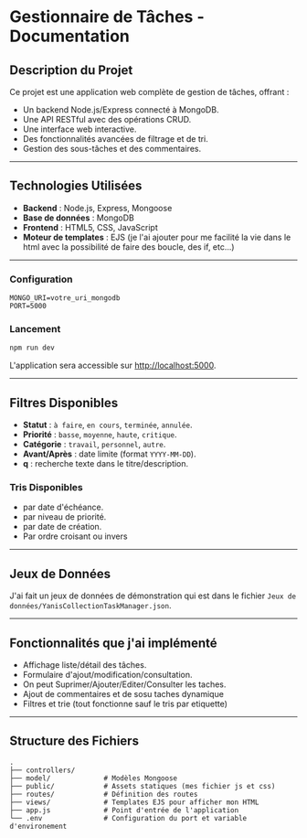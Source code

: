 # Gestionnaire de Tâches - Documentation

## Description du Projet
Ce projet est une application web complète de gestion de tâches, offrant :
- Un backend Node.js/Express connecté à MongoDB.
- Une API RESTful avec des opérations CRUD.
- Une interface web interactive.
- Des fonctionnalités avancées de filtrage et de tri.
- Gestion des sous-tâches et des commentaires.

---

## Technologies Utilisées
- **Backend** : Node.js, Express, Mongoose
- **Base de données** : MongoDB
- **Frontend** : HTML5, CSS, JavaScript
- **Moteur de templates** : EJS (je l'ai ajouter pour me facilité la vie dans le html avec la possibilité de faire des boucle, des if, etc...)

---


### Configuration
```env
MONGO_URI=votre_uri_mongodb
PORT=5000
```

### Lancement
```bash
npm run dev
```
L'application sera accessible sur [http://localhost:5000](http://localhost:5000).

---

## Filtres Disponibles
- **Statut** : `à faire`, `en cours`, `terminée`, `annulée`.
- **Priorité** : `basse`, `moyenne`, `haute`, `critique`.
- **Catégorie** : `travail`, `personnel`, `autre`.
- **Avant/Après** : date limite (format `YYYY-MM-DD`).
- **q** : recherche texte dans le titre/description.

### Tris Disponibles
- par date d'échéance.
- par niveau de priorité.
- par date de création.
- Par ordre croisant ou invers

---

## Jeux de Données
J'ai fait un jeux de données de démonstration qui est dans le fichier `Jeux de données/YanisCollectionTaskManager.json`. 


---

## Fonctionnalités que j'ai implémenté
- Affichage liste/détail des tâches.
- Formulaire d'ajout/modification/consultation.
- On peut Suprimer/Ajouter/Editer/Consulter les taches.
- Ajout de commentaires et de sosu taches dynamique
- Filtres et trie (tout fonctionne sauf le tris par etiquette)

---

## Structure des Fichiers
```plaintext
.
├── controllers/       
├── model/             # Modèles Mongoose
├── public/            # Assets statiques (mes fichier js et css)
├── routes/            # Définition des routes
├── views/             # Templates EJS pour afficher mon HTML
├── app.js             # Point d'entrée de l'application
└── .env               # Configuration du port et variable d'environement
```
